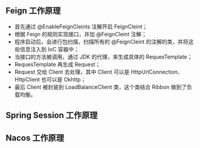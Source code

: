 ## Feign 工作原理

- 首先通过 @EnableFeignCleints 注解开启 FeignCleint；
- 根据 Feign 的规则实现接口，并加 @FeignCleint 注解；
- 程序启动后，会进行包扫描，扫描所有的 @FeignCleint 的注解的类，并将这些信息注入到 IoC 容器中；
- 当接口的方法被调用，通过 JDK 的代理，来生成具体的 RequesTemplate；
- RequesTemplate 再生成 Request；
- Request 交给 Client 去处理，其中 Client 可以是 HttpUrlConnection、HttpClient 也可以是 Okhttp；
- 最后 Client 被封装到 LoadBalanceClient 类，这个类结合 Ribbon 做到了负载均衡。

## Spring Session 工作原理

## Nacos 工作原理